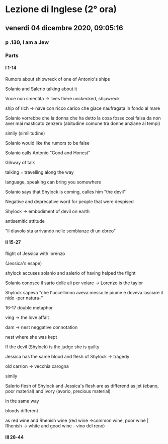 # Lezione di Inglese (2° ora)

## venerdì 04 dicembre 2020, 09:05:16

### p .130, I am a Jew

### Parts

#### I 1-14

Rumors about shipwreck of one of Antonio's ships

Solanio and Salerio talking about it

Voce non smentita -> lives there unckecked, shipwreck

ship of rich -> nave con ricco carico che giace naufragata in fondo al mare

Solanio vorrebbe che la donna che ha detto la cosa fosse così falsa da non aver mai masticato zenzero (abitudine comune tra donne anziane ai tempi)

simily (similitudine)

Solanio would like the rumors to be false

Solanio calls Antonio "Good and Honest"



Gihway of talk

talking = travelling along the way

language, speaking can bring you somewhere



Solanio says that Shylock is coming, calles him "the devil"

Negative and deprecative word for people that were despised





Shylock -> embodiment of devil on earth

antisemitic attitude



"ll diavolo sta arrivando nelle sembianze di un ebreo"

#### II 15-27

flight of Jessica with lorenzo

(Jessica's esape)



shylock accuses solanio and salerio of having helped the flight

Solanio conosce il sarto delle ali per volare -> Lorenzo is the taylor

Shylock sapeva "che l'uccellimno aveva messo le piume e doveva lasciare il nido -per natura-"

16-17 double metaphor

ving -> the love affait

dam -> nest neggative connotation

nest where she was kept



If the devil (Shylock) is the judge she is guilty 

Jessica has the same blood and flesh of Shylock  -> tragedy

old  carrion -> vecchia carogna

simily 

Salerio flesh of Shylock and Jessica's flesh  are as differend as jet (ebano, poor material) and ivory (avorio, precious material)

in the same way

bloods different

as red wine and Rhenish wine (red wine ->common wine, poor wine | Rhenish -> white and good wine - vino del reno)



#### III 28-44